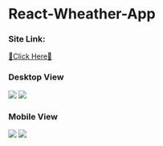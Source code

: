 # React-Wheather-App
<h3>Site Link:</h3>
<a href="https://willowy-bavarois-7d61bc.netlify.app/" target="_blank">🔗Click Here🔗</a>
<h3>Desktop View</h3>
<img src="https://user-images.githubusercontent.com/81971649/211727693-3a9e6a0b-83f7-4d1f-8523-565a6ea6d866.png"/>
<img src="https://user-images.githubusercontent.com/81971649/211727771-c2eeab45-de53-42f6-89cc-046bdaead31a.png"/>
<h3>Mobile View</h3>
<img src="https://user-images.githubusercontent.com/81971649/211727898-81ba881e-20cd-4d1a-bb54-d0820ef63cf8.png"/>
<img src="https://user-images.githubusercontent.com/81971649/211727943-7427bccf-eac8-4844-a18b-217bf06313b0.png"/>

